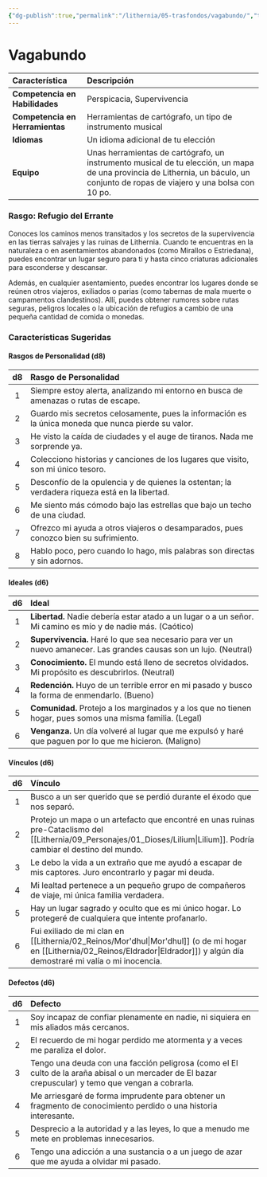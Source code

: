 ```yaml
---
{"dg-publish":true,"permalink":"/lithernia/05-trasfondos/vagabundo/","title":"Vagabundo","tags":["lithernia","trasfondo"]}
---
```


# Vagabundo

| Característica | Descripción |
| :--- | :--- |
| **Competencia en Habilidades** | Perspicacia, Supervivencia |
| **Competencia en Herramientas** | Herramientas de cartógrafo, un tipo de instrumento musical |
| **Idiomas** | Un idioma adicional de tu elección |
| **Equipo** | Unas herramientas de cartógrafo, un instrumento musical de tu elección, un mapa de una provincia de Lithernia, un báculo, un conjunto de ropas de viajero y una bolsa con 10 po. |

### Rasgo: Refugio del Errante

Conoces los caminos menos transitados y los secretos de la supervivencia en las tierras salvajes y las ruinas de Lithernia. Cuando te encuentras en la naturaleza o en asentamientos abandonados (como Mirallos o Estriedana), puedes encontrar un lugar seguro para ti y hasta cinco criaturas adicionales para esconderse y descansar.

Además, en cualquier asentamiento, puedes encontrar los lugares donde se reúnen otros viajeros, exiliados o parias (como tabernas de mala muerte o campamentos clandestinos). Allí, puedes obtener rumores sobre rutas seguras, peligros locales o la ubicación de refugios a cambio de una pequeña cantidad de comida o monedas.

### Características Sugeridas

#### Rasgos de Personalidad (d8)

| d8 | Rasgo de Personalidad |
|:--:|:---|
| 1 | Siempre estoy alerta, analizando mi entorno en busca de amenazas o rutas de escape. |
| 2 | Guardo mis secretos celosamente, pues la información es la única moneda que nunca pierde su valor. |
| 3 | He visto la caída de ciudades y el auge de tiranos. Nada me sorprende ya. |
| 4 | Colecciono historias y canciones de los lugares que visito, son mi único tesoro. |
| 5 | Desconfío de la opulencia y de quienes la ostentan; la verdadera riqueza está en la libertad. |
| 6 | Me siento más cómodo bajo las estrellas que bajo un techo de una ciudad. |
| 7 | Ofrezco mi ayuda a otros viajeros o desamparados, pues conozco bien su sufrimiento. |
| 8 | Hablo poco, pero cuando lo hago, mis palabras son directas y sin adornos. |

#### Ideales (d6)

| d6 | Ideal |
|:--:|:---|
| 1 | **Libertad.** Nadie debería estar atado a un lugar o a un señor. Mi camino es mío y de nadie más. (Caótico) |
| 2 | **Supervivencia.** Haré lo que sea necesario para ver un nuevo amanecer. Las grandes causas son un lujo. (Neutral) |
| 3 | **Conocimiento.** El mundo está lleno de secretos olvidados. Mi propósito es descubrirlos. (Neutral) |
| 4 | **Redención.** Huyo de un terrible error en mi pasado y busco la forma de enmendarlo. (Bueno) |
| 5 | **Comunidad.** Protejo a los marginados y a los que no tienen hogar, pues somos una misma familia. (Legal) |
| 6 | **Venganza.** Un día volveré al lugar que me expulsó y haré que paguen por lo que me hicieron. (Maligno) |

#### Vínculos (d6)

| d6 | Vínculo |
|:--:|:---|
| 1 | Busco a un ser querido que se perdió durante el éxodo que nos separó. |
| 2 | Protejo un mapa o un artefacto que encontré en unas ruinas pre-Cataclismo del [[Lithernia/09_Personajes/01_Dioses/Lilium\|Lilium]]. Podría cambiar el destino del mundo. |
| 3 | Le debo la vida a un extraño que me ayudó a escapar de mis captores. Juro encontrarlo y pagar mi deuda. |
| 4 | Mi lealtad pertenece a un pequeño grupo de compañeros de viaje, mi única familia verdadera. |
| 5 | Hay un lugar sagrado y oculto que es mi único hogar. Lo protegeré de cualquiera que intente profanarlo. |
| 6 | Fui exiliado de mi clan en [[Lithernia/02_Reinos/Mor'dhul\|Mor'dhul]] (o de mi hogar en [[Lithernia/02_Reinos/Eldrador\|Eldrador]]) y algún día demostraré mi valía o mi inocencia. |

#### Defectos (d6)

| d6 | Defecto |
|:--:|:---|
| 1 | Soy incapaz de confiar plenamente en nadie, ni siquiera en mis aliados más cercanos. |
| 2 | El recuerdo de mi hogar perdido me atormenta y a veces me paraliza el dolor. |
| 3 | Tengo una deuda con una facción peligrosa (como el El culto de la araña abisal o un mercader de El bazar crepuscular) y temo que vengan a cobrarla. |
| 4 | Me arriesgaré de forma imprudente para obtener un fragmento de conocimiento perdido o una historia interesante. |
| 5 | Desprecio a la autoridad y a las leyes, lo que a menudo me mete en problemas innecesarios. |
| 6 | Tengo una adicción a una sustancia o a un juego de azar que me ayuda a olvidar mi pasado. |